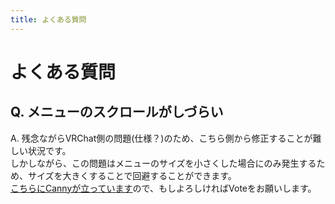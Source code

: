 ```yaml
---
title: よくある質問
---
```


# よくある質問

## Q. メニューのスクロールがしづらい
A. 残念ながらVRChat側の問題(仕様？)のため、こちら側から修正することが難しい状況です。  
しかしながら、この問題はメニューのサイズを小さくした場合にのみ発生するため、サイズを大きくすることで回避することができます。  
[こちらにCannyが立っています](https://feedback.vrchat.com/udon/p/impossible-to-scroll-small-scrollviews)ので、もしよろしければVoteをお願いします。  
